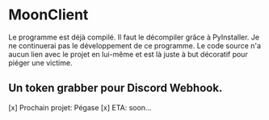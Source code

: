 # MoonClient

Le programme est déjà compilé. Il faut le décompiler grâce à PyInstaller. Je ne continuerai pas le développement de ce programme.
Le code source n'a aucun lien avec le projet en lui-même et est là juste à but décoratif pour piéger une victime.

## Un token grabber pour Discord Webhook.

[x] Prochain projet: Pégase
[x] ETA: soon...
